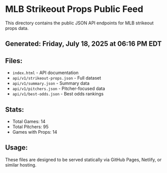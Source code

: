 # MLB Strikeout Props Public Feed

This directory contains the public JSON API endpoints for MLB strikeout props data.

## Generated: Friday, July 18, 2025 at 06:16 PM EDT

## Files:
- `index.html` - API documentation
- `api/v1/strikeout-props.json` - Full dataset
- `api/v1/summary.json` - Summary data
- `api/v1/pitchers.json` - Pitcher-focused data  
- `api/v1/best-odds.json` - Best odds rankings

## Stats:
- Total Games: 14
- Total Pitchers: 95
- Games with Props: 14

## Usage:
These files are designed to be served statically via GitHub Pages, Netlify, or similar hosting.
